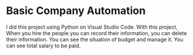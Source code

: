 # Basic Company Automation
 I did this project using Python on Visual Studio Code. With this project, When you hire the people you can record their information, you can delete their information. You can see the situation of budget and manage it. You can see total salary to be paid.
